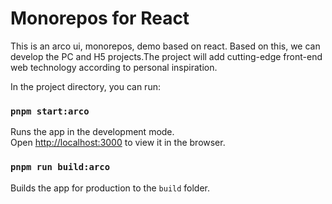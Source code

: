 # Monorepos for React

This is an arco ui, monorepos, demo based on react. Based on this, we can develop the PC and H5 projects.The project will add cutting-edge front-end web technology according to personal inspiration.

In the project directory, you can run:

### `pnpm start:arco`

Runs the app in the development mode.\
Open [http://localhost:3000](http://localhost:3000) to view it in the browser.

### `pnpm run build:arco`

Builds the app for production to the `build` folder.
